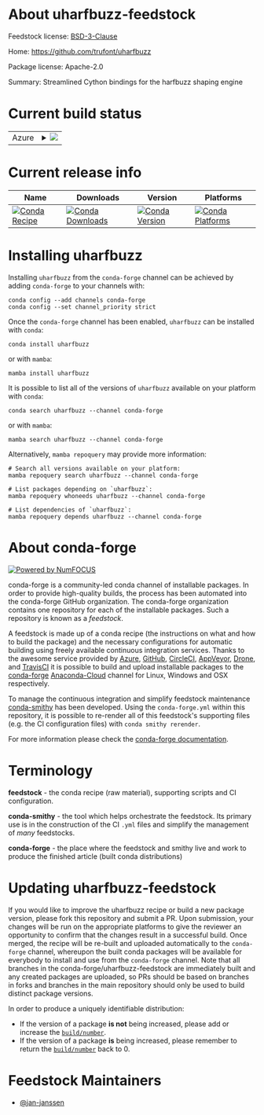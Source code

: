 About uharfbuzz-feedstock
=========================

Feedstock license: [BSD-3-Clause](https://github.com/conda-forge/uharfbuzz-feedstock/blob/main/LICENSE.txt)

Home: https://github.com/trufont/uharfbuzz

Package license: Apache-2.0

Summary: Streamlined Cython bindings for the harfbuzz shaping engine

Current build status
====================


<table>
    
  <tr>
    <td>Azure</td>
    <td>
      <details>
        <summary>
          <a href="https://dev.azure.com/conda-forge/feedstock-builds/_build/latest?definitionId=16949&branchName=main">
            <img src="https://dev.azure.com/conda-forge/feedstock-builds/_apis/build/status/uharfbuzz-feedstock?branchName=main">
          </a>
        </summary>
        <table>
          <thead><tr><th>Variant</th><th>Status</th></tr></thead>
          <tbody><tr>
              <td>linux_64_python3.10.____cpython</td>
              <td>
                <a href="https://dev.azure.com/conda-forge/feedstock-builds/_build/latest?definitionId=16949&branchName=main">
                  <img src="https://dev.azure.com/conda-forge/feedstock-builds/_apis/build/status/uharfbuzz-feedstock?branchName=main&jobName=linux&configuration=linux%20linux_64_python3.10.____cpython" alt="variant">
                </a>
              </td>
            </tr><tr>
              <td>linux_64_python3.11.____cpython</td>
              <td>
                <a href="https://dev.azure.com/conda-forge/feedstock-builds/_build/latest?definitionId=16949&branchName=main">
                  <img src="https://dev.azure.com/conda-forge/feedstock-builds/_apis/build/status/uharfbuzz-feedstock?branchName=main&jobName=linux&configuration=linux%20linux_64_python3.11.____cpython" alt="variant">
                </a>
              </td>
            </tr><tr>
              <td>linux_64_python3.8.____73_pypy</td>
              <td>
                <a href="https://dev.azure.com/conda-forge/feedstock-builds/_build/latest?definitionId=16949&branchName=main">
                  <img src="https://dev.azure.com/conda-forge/feedstock-builds/_apis/build/status/uharfbuzz-feedstock?branchName=main&jobName=linux&configuration=linux%20linux_64_python3.8.____73_pypy" alt="variant">
                </a>
              </td>
            </tr><tr>
              <td>linux_64_python3.8.____cpython</td>
              <td>
                <a href="https://dev.azure.com/conda-forge/feedstock-builds/_build/latest?definitionId=16949&branchName=main">
                  <img src="https://dev.azure.com/conda-forge/feedstock-builds/_apis/build/status/uharfbuzz-feedstock?branchName=main&jobName=linux&configuration=linux%20linux_64_python3.8.____cpython" alt="variant">
                </a>
              </td>
            </tr><tr>
              <td>linux_64_python3.9.____73_pypy</td>
              <td>
                <a href="https://dev.azure.com/conda-forge/feedstock-builds/_build/latest?definitionId=16949&branchName=main">
                  <img src="https://dev.azure.com/conda-forge/feedstock-builds/_apis/build/status/uharfbuzz-feedstock?branchName=main&jobName=linux&configuration=linux%20linux_64_python3.9.____73_pypy" alt="variant">
                </a>
              </td>
            </tr><tr>
              <td>linux_64_python3.9.____cpython</td>
              <td>
                <a href="https://dev.azure.com/conda-forge/feedstock-builds/_build/latest?definitionId=16949&branchName=main">
                  <img src="https://dev.azure.com/conda-forge/feedstock-builds/_apis/build/status/uharfbuzz-feedstock?branchName=main&jobName=linux&configuration=linux%20linux_64_python3.9.____cpython" alt="variant">
                </a>
              </td>
            </tr><tr>
              <td>win_64_python3.10.____cpython</td>
              <td>
                <a href="https://dev.azure.com/conda-forge/feedstock-builds/_build/latest?definitionId=16949&branchName=main">
                  <img src="https://dev.azure.com/conda-forge/feedstock-builds/_apis/build/status/uharfbuzz-feedstock?branchName=main&jobName=win&configuration=win%20win_64_python3.10.____cpython" alt="variant">
                </a>
              </td>
            </tr><tr>
              <td>win_64_python3.11.____cpython</td>
              <td>
                <a href="https://dev.azure.com/conda-forge/feedstock-builds/_build/latest?definitionId=16949&branchName=main">
                  <img src="https://dev.azure.com/conda-forge/feedstock-builds/_apis/build/status/uharfbuzz-feedstock?branchName=main&jobName=win&configuration=win%20win_64_python3.11.____cpython" alt="variant">
                </a>
              </td>
            </tr><tr>
              <td>win_64_python3.8.____73_pypy</td>
              <td>
                <a href="https://dev.azure.com/conda-forge/feedstock-builds/_build/latest?definitionId=16949&branchName=main">
                  <img src="https://dev.azure.com/conda-forge/feedstock-builds/_apis/build/status/uharfbuzz-feedstock?branchName=main&jobName=win&configuration=win%20win_64_python3.8.____73_pypy" alt="variant">
                </a>
              </td>
            </tr><tr>
              <td>win_64_python3.8.____cpython</td>
              <td>
                <a href="https://dev.azure.com/conda-forge/feedstock-builds/_build/latest?definitionId=16949&branchName=main">
                  <img src="https://dev.azure.com/conda-forge/feedstock-builds/_apis/build/status/uharfbuzz-feedstock?branchName=main&jobName=win&configuration=win%20win_64_python3.8.____cpython" alt="variant">
                </a>
              </td>
            </tr><tr>
              <td>win_64_python3.9.____73_pypy</td>
              <td>
                <a href="https://dev.azure.com/conda-forge/feedstock-builds/_build/latest?definitionId=16949&branchName=main">
                  <img src="https://dev.azure.com/conda-forge/feedstock-builds/_apis/build/status/uharfbuzz-feedstock?branchName=main&jobName=win&configuration=win%20win_64_python3.9.____73_pypy" alt="variant">
                </a>
              </td>
            </tr><tr>
              <td>win_64_python3.9.____cpython</td>
              <td>
                <a href="https://dev.azure.com/conda-forge/feedstock-builds/_build/latest?definitionId=16949&branchName=main">
                  <img src="https://dev.azure.com/conda-forge/feedstock-builds/_apis/build/status/uharfbuzz-feedstock?branchName=main&jobName=win&configuration=win%20win_64_python3.9.____cpython" alt="variant">
                </a>
              </td>
            </tr>
          </tbody>
        </table>
      </details>
    </td>
  </tr>
</table>

Current release info
====================

| Name | Downloads | Version | Platforms |
| --- | --- | --- | --- |
| [![Conda Recipe](https://img.shields.io/badge/recipe-uharfbuzz-green.svg)](https://anaconda.org/conda-forge/uharfbuzz) | [![Conda Downloads](https://img.shields.io/conda/dn/conda-forge/uharfbuzz.svg)](https://anaconda.org/conda-forge/uharfbuzz) | [![Conda Version](https://img.shields.io/conda/vn/conda-forge/uharfbuzz.svg)](https://anaconda.org/conda-forge/uharfbuzz) | [![Conda Platforms](https://img.shields.io/conda/pn/conda-forge/uharfbuzz.svg)](https://anaconda.org/conda-forge/uharfbuzz) |

Installing uharfbuzz
====================

Installing `uharfbuzz` from the `conda-forge` channel can be achieved by adding `conda-forge` to your channels with:

```
conda config --add channels conda-forge
conda config --set channel_priority strict
```

Once the `conda-forge` channel has been enabled, `uharfbuzz` can be installed with `conda`:

```
conda install uharfbuzz
```

or with `mamba`:

```
mamba install uharfbuzz
```

It is possible to list all of the versions of `uharfbuzz` available on your platform with `conda`:

```
conda search uharfbuzz --channel conda-forge
```

or with `mamba`:

```
mamba search uharfbuzz --channel conda-forge
```

Alternatively, `mamba repoquery` may provide more information:

```
# Search all versions available on your platform:
mamba repoquery search uharfbuzz --channel conda-forge

# List packages depending on `uharfbuzz`:
mamba repoquery whoneeds uharfbuzz --channel conda-forge

# List dependencies of `uharfbuzz`:
mamba repoquery depends uharfbuzz --channel conda-forge
```


About conda-forge
=================

[![Powered by
NumFOCUS](https://img.shields.io/badge/powered%20by-NumFOCUS-orange.svg?style=flat&colorA=E1523D&colorB=007D8A)](https://numfocus.org)

conda-forge is a community-led conda channel of installable packages.
In order to provide high-quality builds, the process has been automated into the
conda-forge GitHub organization. The conda-forge organization contains one repository
for each of the installable packages. Such a repository is known as a *feedstock*.

A feedstock is made up of a conda recipe (the instructions on what and how to build
the package) and the necessary configurations for automatic building using freely
available continuous integration services. Thanks to the awesome service provided by
[Azure](https://azure.microsoft.com/en-us/services/devops/), [GitHub](https://github.com/),
[CircleCI](https://circleci.com/), [AppVeyor](https://www.appveyor.com/),
[Drone](https://cloud.drone.io/welcome), and [TravisCI](https://travis-ci.com/)
it is possible to build and upload installable packages to the
[conda-forge](https://anaconda.org/conda-forge) [Anaconda-Cloud](https://anaconda.org/)
channel for Linux, Windows and OSX respectively.

To manage the continuous integration and simplify feedstock maintenance
[conda-smithy](https://github.com/conda-forge/conda-smithy) has been developed.
Using the ``conda-forge.yml`` within this repository, it is possible to re-render all of
this feedstock's supporting files (e.g. the CI configuration files) with ``conda smithy rerender``.

For more information please check the [conda-forge documentation](https://conda-forge.org/docs/).

Terminology
===========

**feedstock** - the conda recipe (raw material), supporting scripts and CI configuration.

**conda-smithy** - the tool which helps orchestrate the feedstock.
                   Its primary use is in the construction of the CI ``.yml`` files
                   and simplify the management of *many* feedstocks.

**conda-forge** - the place where the feedstock and smithy live and work to
                  produce the finished article (built conda distributions)


Updating uharfbuzz-feedstock
============================

If you would like to improve the uharfbuzz recipe or build a new
package version, please fork this repository and submit a PR. Upon submission,
your changes will be run on the appropriate platforms to give the reviewer an
opportunity to confirm that the changes result in a successful build. Once
merged, the recipe will be re-built and uploaded automatically to the
`conda-forge` channel, whereupon the built conda packages will be available for
everybody to install and use from the `conda-forge` channel.
Note that all branches in the conda-forge/uharfbuzz-feedstock are
immediately built and any created packages are uploaded, so PRs should be based
on branches in forks and branches in the main repository should only be used to
build distinct package versions.

In order to produce a uniquely identifiable distribution:
 * If the version of a package **is not** being increased, please add or increase
   the [``build/number``](https://docs.conda.io/projects/conda-build/en/latest/resources/define-metadata.html#build-number-and-string).
 * If the version of a package **is** being increased, please remember to return
   the [``build/number``](https://docs.conda.io/projects/conda-build/en/latest/resources/define-metadata.html#build-number-and-string)
   back to 0.

Feedstock Maintainers
=====================

* [@jan-janssen](https://github.com/jan-janssen/)

